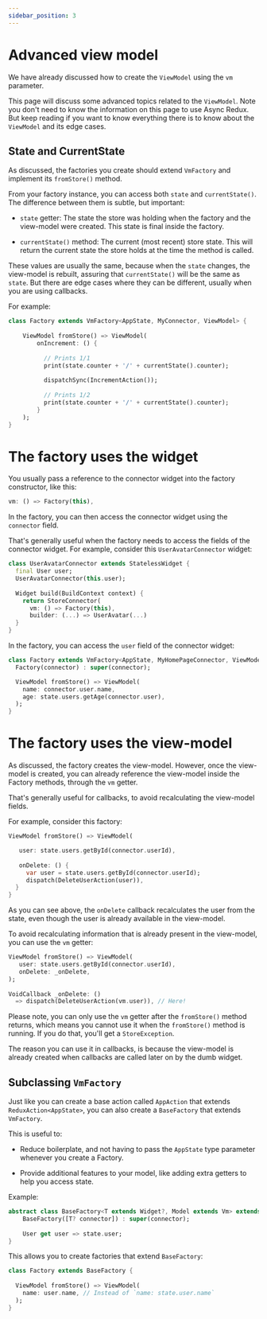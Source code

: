 ```yaml
---
sidebar_position: 3
---
```


# Advanced view model

We have already discussed how to create the `ViewModel` using the `vm` parameter.

This page will discuss some advanced topics related to the `ViewModel`.
Note you don't need to know the information on this page to use Async Redux.
But keep reading if you want to know everything there is to know about the `ViewModel`
and its edge cases.

## State and CurrentState

As discussed, the factories you create should extend `VmFactory`
and implement its `fromStore()` method.

From your factory instance, you can access both `state` and `currentState()`.
The difference between them is subtle, but important:

* `state` getter: The state the store was holding when the factory and the view-model were
  created. This state is final inside the factory.

* `currentState()` method: The current (most recent) store state. This will return the current
  state the store holds at the time the method is called.

These values are usually the same, because when the `state` changes, the view-model is
rebuilt, assuring that `currentState()` will be the same as `state`. But there are
edge cases where they can be different, usually when you are using callbacks.

For example:

```dart
class Factory extends VmFactory<AppState, MyConnector, ViewModel> {
          
    ViewModel fromStore() => ViewModel(                
        onIncrement: () {
        
          // Prints 1/1
          print(state.counter + '/' + currentState().counter);
          
          dispatchSync(IncrementAction());
          
          // Prints 1/2
          print(state.counter + '/' + currentState().counter);
        }  
    );
}
```

# The factory uses the widget

You usually pass a reference to the connector widget into the factory constructor, like this:

```dart    
vm: () => Factory(this),
```

In the factory, you can then access the connector widget using the `connector` field.

That's generally useful when the factory needs to access the fields of the connector widget.
For example, consider this `UserAvatarConnector` widget:

```dart
class UserAvatarConnector extends StatelessWidget {
  final User user;
  UserAvatarConnector(this.user);    
  
  Widget build(BuildContext context) {
    return StoreConnector(
      vm: () => Factory(this),
      builder: (...) => UserAvatar(...)
  }	  
}  
```

In the factory, you can access the `user` field of the connector widget:

```dart
class Factory extends VmFactory<AppState, MyHomePageConnector, ViewModel> {
  Factory(connector) : super(connector);

  ViewModel fromStore() => ViewModel(
    name: connector.user.name,             
    age: state.users.getAge(connector.user),             
  );
}
```

# The factory uses the view-model

As discussed, the factory creates the view-model.
However, once the view-model is created, you can already reference the view-model inside the
Factory methods, through the `vm` getter.

That's generally useful for callbacks, to avoid recalculating the view-model fields.

For example, consider this factory:

```dart
ViewModel fromStore() => ViewModel(

   user: state.users.getById(connector.userId),
   
   onDelete: () {
     var user = state.users.getById(connector.userId);
     dispatch(DeleteUserAction(user)),
  }   
}  
```

As you can see above, the `onDelete` callback recalculates the user from the state, even though
the user is already available in the view-model.

To avoid recalculating information that is already present in the view-model,
you can use the `vm` getter:

```dart
ViewModel fromStore() => ViewModel(
   user: state.users.getById(connector.userId),
   onDelete: _onDelete,
);      
  
VoidCallback _onDelete: () 
  => dispatch(DeleteUserAction(vm.user)), // Here!
```            

Please note, you can only use the `vm` getter after the `fromStore()` method returns,
which means you cannot use it when the `fromStore()` method is running. If you do that,
you'll get a `StoreException`.

The reason you can use it in callbacks, is because the view-model is already created
when callbacks are called later on by the dumb widget.

## Subclassing `VmFactory`

Just like you can create a base action called `AppAction` that extends `ReduxAction<AppState>`,
you can also create a `BaseFactory` that extends `VmFactory`.

This is useful to:

* Reduce boilerplate, and not having to pass the `AppState` type parameter whenever you
  create a Factory.

* Provide additional features to your model, like adding extra getters to help you access state.

Example:

```dart       
abstract class BaseFactory<T extends Widget?, Model extends Vm> extends VmFactory<AppState, T, Model> {      
    BaseFactory([T? connector]) : super(connector);
     
    User get user => state.user;        
}
```

This allows you to create factories that extend `BaseFactory`:

```dart
class Factory extends BaseFactory {
 
  ViewModel fromStore() => ViewModel(
    name: user.name, // Instead of `name: state.user.name`       
  );                                    
}
```   
